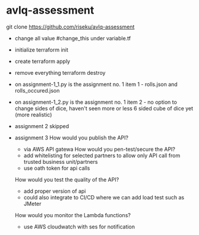 # avlq-assessment

git clone https://github.com/riseku/avlq-assessment

- change all value #change_this under variable.tf
- initialize
  terraform init

- create
  terraform apply

- remove everything
  terraform destroy

- on assignment-1_1.py is the assignment no. 1 item 1 - rolls.json and rolls_occured.json
- on assignment-1_2.py is the assignment no. 1 item 2 - no option to change sides of dice, haven't seen more or less 6 sided cube of dice yet (more realistic)

- assignment 2
  skipped

- assignment 3
  How would you publish the API?  
  - via AWS API gatewa
  How would you pen-test/secure the API?
  - add whitelisting for selected partners to allow only API call from trusted business unit/partners
  - use oath token for api calls
  
  How would you test the quality of the API?
  - add proper version of api
  - could also integrate to CI/CD where we can add load test such as JMeter

  How would you monitor the Lambda functions?
  - use AWS cloudwatch with ses for notification
